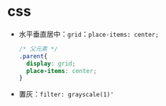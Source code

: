 # css

- 水平垂直居中：`grid`：`place-items: center;`
  
  ```css
  /* 父元素 */
  .parent{
    display: grid;
    place-items: center;
  }  
  ```

- 置灰：`filter: grayscale(1)'`

